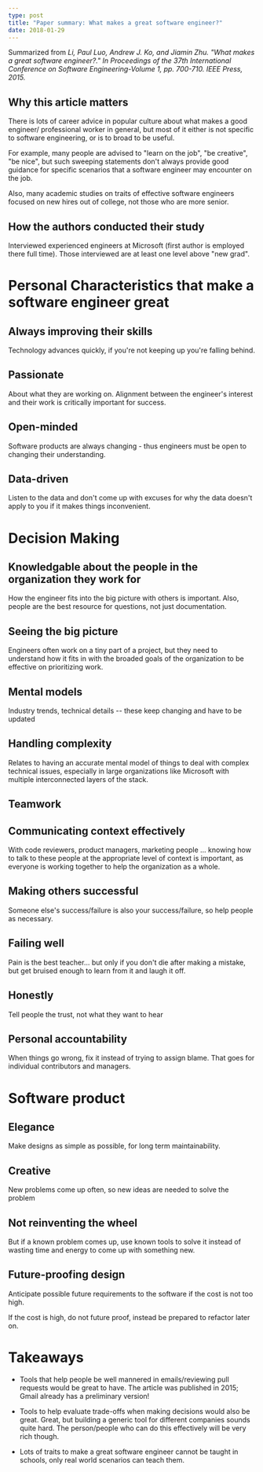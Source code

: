 ```yaml
---
type: post
title: "Paper summary: What makes a great software engineer?"
date: 2018-01-29
---
```


Summarized from _Li, Paul Luo, Andrew J. Ko, and Jiamin Zhu. "What makes a great software engineer?." In Proceedings of the 37th International Conference on Software Engineering-Volume 1, pp. 700-710. IEEE Press, 2015._

## Why this article matters

There is lots of career advice in popular culture about what makes a good engineer/
professional worker in general, 
but most of it either is not specific to software engineering,
or is to broad to be useful.

For example, many people are advised to "learn on the job", "be creative", "be nice",
but such sweeping statements don't always provide good guidance for specific scenarios
that a software engineer may encounter on the job.

Also, many academic studies on traits of effective software engineers 
focused on new hires out of college, not those who are more senior.

## How the authors conducted their study

Interviewed experienced engineers at Microsoft (first author is employed there full time).
Those interviewed are at least one level above "new grad".



# Personal Characteristics that make a software engineer great

## Always improving their skills

Technology advances quickly, if you're not keeping up you're falling behind.

## Passionate

About what they are working on. 
Alignment between the engineer's interest and their work is critically important for success.

## Open-minded

Software products are always changing - thus engineers must be open
to changing their understanding.

## Data-driven

Listen to the data and don't come up with excuses for why the data doesn't apply to you
if it makes things inconvenient.



# Decision Making

## Knowledgable about the people in the organization they work for

How the engineer fits into the big picture with others is important.
Also, people are the best resource for questions, not just documentation.

## Seeing the big picture

Engineers often work on a tiny part of a project, but they 
need to understand how it fits in with the broaded goals of the organization
to be effective on prioritizing work.

## Mental models

Industry trends, technical details -- these keep changing and have to be updated 

## Handling complexity

Relates to having an accurate mental model of things to deal with complex technical issues,
especially in large organizations like Microsoft with multiple interconnected layers of the stack.



## Teamwork

## Communicating context effectively

With code reviewers, product managers, marketing people ...
knowing how to talk to these people at the appropriate level of context is important,
as everyone is working together to help the organization as a whole.

## Making others successful

Someone else's success/failure is also your success/failure,
so help people as necessary. 

## Failing well

Pain is the best teacher... but only if you don't die after making a mistake,
but get bruised enough to learn from it and laugh it off.

## Honestly

Tell people the trust, not what they want to hear

## Personal accountability

When things go wrong, fix it instead of trying to assign blame.
That goes for individual contributors and managers.



# Software product

## Elegance

Make designs as simple as possible, for long term maintainability.

## Creative

New problems come up often, so new ideas are needed to solve the problem

## Not reinventing the wheel

But if a known problem comes up, use known tools to solve it instead
of wasting time and energy to come up with something new.

## Future-proofing design

Anticipate possible future requirements to the software
if the cost is not too high.

If the cost is high, do not future proof, instead be prepared to refactor later on.


# Takeaways

* Tools that help people be well mannered in emails/reviewing pull requests would be great to have.
  The article was published in 2015; Gmail already has a preliminary version!

* Tools to help evaluate trade-offs when making decisions would also be great.
  Great, but building a generic tool for different companies sounds quite hard.
  The person/people who can do this effectively will be very rich though.

* Lots of traits to make a great software engineer cannot be taught in schools,
  only real world scenarios can teach them.




































